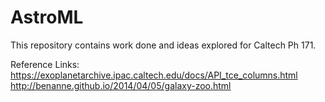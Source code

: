# AstroML
This repository contains work done and ideas explored for Caltech Ph 171.

Reference Links:
https://exoplanetarchive.ipac.caltech.edu/docs/API_tce_columns.html
http://benanne.github.io/2014/04/05/galaxy-zoo.html
